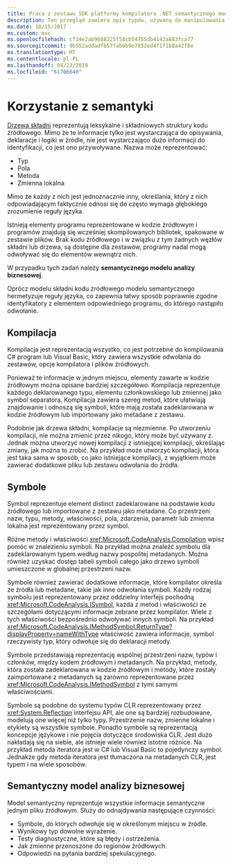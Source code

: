 ```yaml
---
title: Praca z zestawu SDK platformy kompilatora .NET semantycznego modelu analizy biznesowej
description: Ten przegląd zawiera opis typów, używaną do manipulowania semantycznego modelu kodu.
ms.date: 10/15/2017
ms.custom: mvc
ms.openlocfilehash: cf34e2ab9688325f58cb54755db4142a883fca77
ms.sourcegitcommit: 9b552addadfb57fab0b9e7852ed4f1f1b8a42f8e
ms.translationtype: MT
ms.contentlocale: pl-PL
ms.lasthandoff: 04/23/2019
ms.locfileid: "61706640"
---
```

# <a name="work-with-semantics"></a>Korzystanie z semantyki

[Drzewa składni](work-with-syntax.md) reprezentują leksykalne i składniowych struktury kodu źródłowego. Mimo że te informacje tylko jest wystarczająca do opisywania, deklaracje i logiki w źródle, nie jest wystarczająco dużo informacji do identyfikacji, co jest ono przywoływane. Nazwa może reprezentować:

- Typ
- Pola
- Metoda
- Zmienna lokalna

Mimo że każdy z nich jest jednoznacznie inny, określania, który z nich odpowiadającym faktycznie odnosi się do często wymaga głębokiego zrozumienie reguły języka. 

Istnieją elementy programu reprezentowane w kodzie źródłowym i programów znajdują się wcześniej skompilowanych bibliotek, spakowane w zestawie plików. Brak kodu źródłowego i w związku z tym żadnych węzłów składni lub drzewa, są dostępne dla zestawów, programy nadal mogą odwoływać się do elementów wewnątrz nich.

W przypadku tych zadań należy **semantycznego modelu analizy biznesowej**.

Oprócz modelu składni kodu źródłowego modelu semantycznego hermetyzuje reguły języka, co zapewnia łatwy sposób poprawnie zgodne identyfikatory z elementem odpowiedniego programu, do którego nastąpiło odwołanie.

## <a name="compilation"></a>Kompilacja

Kompilacja jest reprezentacją wszystko, co jest potrzebne do kompilowania C# program lub Visual Basic, który zawiera wszystkie odwołania do zestawów, opcje kompilatora i plików źródłowych. 

Ponieważ te informacje w jednym miejscu, elementy zawarte w kodzie źródłowym można opisane bardziej szczegółowo. Kompilacja reprezentuje każdego deklarowanego typu, elementu członkowskiego lub zmiennej jako symbol separatora. Kompilacja zawiera szereg metod, które ułatwiają znajdowanie i odnoszą się symboli, które mają została zadeklarowana w kodzie źródłowym lub importowany jako metadane z zestawu.

Podobnie jak drzewa składni, kompilacje są niezmienne. Po utworzeniu kompilacji, nie można zmienić przez nikogo, który może być używany z. Jednak można utworzyć nowej kompilacji z istniejącej kompilacji, określając zmiany, jak można to zrobić. Na przykład może utworzyć kompilacji, która jest taka sama w sposób, co jako istniejące kompilacji, z wyjątkiem może zawierać dodatkowe pliku lub zestawu odwołania do źródła.

## <a name="symbols"></a>Symbole

Symbol reprezentuje element distinct zadeklarowane na podstawie kodu źródłowego lub importowane z zestawu jako metadane. Co przestrzeni nazw, typu, metody, właściwości, pola, zdarzenia, parametr lub zmienna lokalna jest reprezentowany przez symbol. 

Różne metody i właściwości <xref:Microsoft.CodeAnalysis.Compilation> wpisz pomóc w znalezieniu symboli. Na przykład można znaleźć symbolu dla zadeklarowanym typem według nazwy pospolitej metadanych. Można również uzyskać dostęp tabeli symboli całego jako drzewo symboli umieszczone w globalnej przestrzeni nazw.

Symbole również zawierać dodatkowe informacje, które kompilator określa ze źródła lub metadane, takie jak inne odwołania symboli. Każdy rodzaj symbolu jest reprezentowany przez oddzielny interfejs pochodną <xref:Microsoft.CodeAnalysis.ISymbol>, każda z metod i właściwości ze szczegółami dotyczącymi informacje zebrane przez kompilator. Wiele z tych właściwości bezpośrednio odwoływać innych symboli. Na przykład <xref:Microsoft.CodeAnalysis.IMethodSymbol.ReturnType?displayProperty=nameWithType> właściwość zawiera informacje, symbol rzeczywisty typ, który odwołuje się do deklaracji metody.

Symbole przedstawiają reprezentację wspólnej przestrzeni nazw, typów i członków, między kodem źródłowym i metadanych. Na przykład, metody, która została zadeklarowana w kodzie źródłowym i metody, które zostały zaimportowane z metadanych są zarówno reprezentowane przez <xref:Microsoft.CodeAnalysis.IMethodSymbol> z tymi samymi właściwościami.

Symbole są podobne do systemu typów CLR reprezentowany przez <xref:System.Reflection> interfejsu API, ale one są bardziej rozbudowane, modelują one więcej niż tylko typy. Przestrzenie nazw, zmienne lokalne i etykiety są wszystkie symbole. Ponadto symbole są reprezentacją koncepcje językowe i nie pojęcia dotyczące środowiska CLR. Jest dużo nakładają się na siebie, ale istnieje wiele również istotne różnice. Na przykład metoda iteratora jest w C# lub Visual Basic to pojedynczy symbol. Jednakże gdy metoda iteratora jest tłumaczona na metadanych CLR, jest typem i na wiele sposobów.

## <a name="semantic-model"></a>Semantyczny model analizy biznesowej

Model semantyczny reprezentuje wszystkie informacje semantyczne jednym pliku źródłowym. Służy do odnajdywania następujące czynności: 

* Symbole, do których odwołuje się w określonym miejscu w źródle.
* Wynikowy typ dowolne wyrażenie.
* Testy diagnostyczne, które są błędy i ostrzeżenia.
* Jak zmienne przenoszone do regionów źródłowych.
* Odpowiedzi na pytania bardziej spekulacyjnego.
